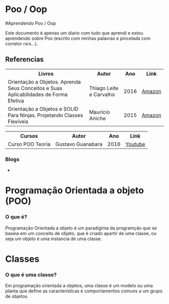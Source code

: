 # Poo / Oop

#Aprendendo Poo / Oop

Este documento é apenas um diario com tudo que aprendi e estou aprendendo sobre Poo (escrito com minhas palavras e pincelada com corretor rsrs...).

## Referencias

<table>
 <tr>
   <th>
     Livros
   </th>
   <th>
     Autor
   </th>
   <th>
     Ano
   </th>
   <th>
     Link
   </th>
 </tr>
 <tr>
   <td>
     Orientação a Objetos. Aprenda Seus Conceitos e Suas Aplicabilidades de Forma Efetiva
   </td>
   <td>
     Thiago Leite e Carvalho
   </td>
    <td>
       2016
   </td>
   <td>
     <a href="https://abrir.link/X3I2w"> Amazon</a>
   </td>
 </tr>
   <tr>
     <td>
       Orientação a Objetos e SOLID Para Ninjas. Projetando Classes Flexíveis
     </td>
     <td>
       Maurício Aniche 
     </td>
     <td>
       2015
     </td>
     <td>
      <a href="https://abrir.link/SYL6h"> Amazon</a>
     </td>
   </tr>
  
</table>

<table>
 <tr>
   <th>
     Cursos
   </th>
   <th>
     Autor
   </th>
   <th>
     Ano
   </th>
   <th>
     Link
   </th>
 </tr>
  
  <tr>
     <td>
       Curso POO Teoria
     </td>
     <td>
       Gustavo Guanabara
     </td>
     <td>
       2016
     </td>
     <td>
      <a href="https://www.youtube.com/watch?v=KlIL63MeyMY&list=PLHz_AreHm4dkqe2aR0tQK74m8SFe-aGsY)https://www.youtube.com/watch?v=KlIL63MeyMY&list=PLHz_AreHm4dkqe2aR0tQK74m8SFe-aGsY"> Youtube</a>
     </td>
   </tr>
  
</table>

### Blogs
<ul>
  <li></li>
</ul>

# Programação Orientada a objeto (POO)
### O que é?
Programação Orientada a objeto é um paradigima da programção que se baseia em um conceito de objeto, que é criado apartir de uma classe, ou seja um objeto é uma instancia de uma classe.

# Classes
### O que é uma classe? 
Em programação orientada a objetos, uma classe é um modelo ou uma planta que define as características e comportamentos comuns a um grupo de objetos.
